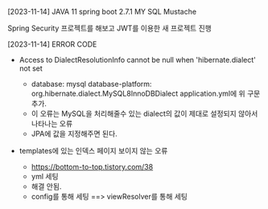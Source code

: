 [2023-11-14]
JAVA 11
spring boot 2.7.1
MY SQL
Mustache

Spring Security 프로젝트를 해보고 JWT를 이용한 새 프로젝트 진행


[2023-11-14] ERROR CODE

 - Access to DialectResolutionInfo cannot be null when 'hibernate.dialect' not set
   - database: mysql
     database-platform: org.hibernate.dialect.MySQL8InnoDBDialect
     application.yml에 위 구문 추가. 
   - 이 오류는 MySQL을 처리해줄수 있는 dialect의 값이 제대로 설정되지 않아서 나타나는 오류
   - JPA에 값을 지정해주면 된다.

 - templates에 있는 인덱스 페이지 보이지 않는 오류
   - https://bottom-to-top.tistory.com/38
   - yml 세팅
   - 해결 안됨.
   - config를 통해 세팅 ==> viewResolver를 통해 세팅

